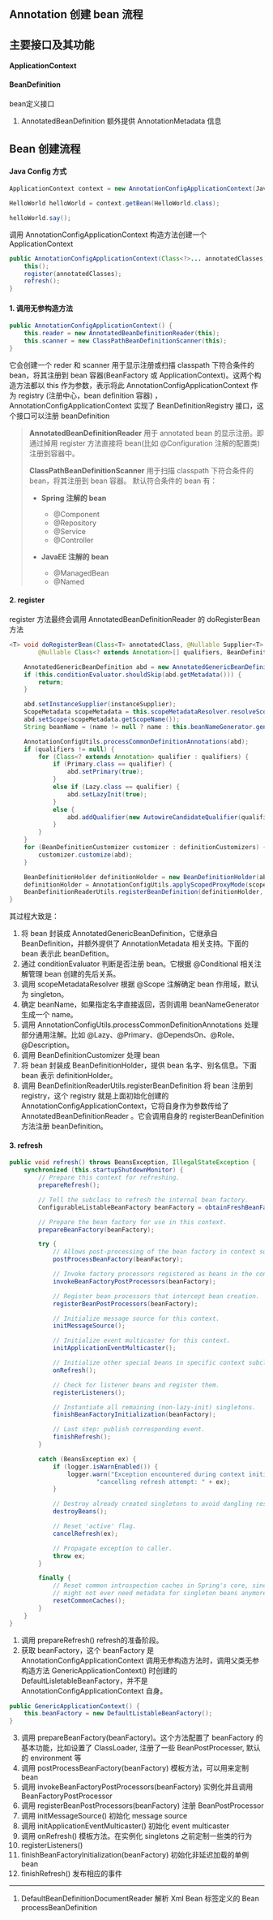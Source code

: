 ## Annotation 创建 bean 流程

## 主要接口及其功能

#### ApplicationContext

#### BeanDefinition

 bean定义接口
1. AnnotatedBeanDefinition 额外提供 AnnotationMetadata 信息

## Bean 创建流程

#### Java Config 方式

```java
ApplicationContext context = new AnnotationConfigApplicationContext(JavaConfig.class);

HelloWorld helloWorld = context.getBean(HelloWorld.class);

helloWorld.say();
```

调用 AnnotationConfigApplicationContext 构造方法创建一个 ApplicationContext

```java
public AnnotationConfigApplicationContext(Class<?>... annotatedClasses) {
    this();
    register(annotatedClasses);
    refresh();
}
```
#### 1. 调用无参构造方法

```java
public AnnotationConfigApplicationContext() {
    this.reader = new AnnotatedBeanDefinitionReader(this);
    this.scanner = new ClassPathBeanDefinitionScanner(this);
}
```

它会创建一个 reder 和 scanner 用于显示注册或扫描 classpath 下符合条件的bean，将其注册到 bean 容器(BeanFactory 或 ApplicationContext)。这两个构造方法都以 this 作为参数，表示将此 AnnotationConfigApplicationContext 作为 registry (注册中心，bean definition 容器) ，AnnotationConfigApplicationContext 实现了 BeanDefinitionRegistry 接口，这个接口可以注册 beanDefinition

> **AnnotatedBeanDefinitionReader** 用于 annotated bean 的显示注册。即通过掉用 register 方法直接将 bean(比如 @Configuration 注解的配置类)注册到容器中。
>  
> **ClassPathBeanDefinitionScanner** 用于扫描 classpath 下符合条件的 bean，将其注册到 bean 容器。 默认符合条件的 bean 有：  
> - **Spring 注解的 bean**  
>   - @Component  
>   - @Repository  
>   - @Service  
>   - @Controller  
>
> - **JavaEE 注解的 bean**
>   - @ManagedBean
>   - @Named

#### 2. register 
register 方法最终会调用 AnnotatedBeanDefinitionReader 的 doRegisterBean 方法

```java
<T> void doRegisterBean(Class<T> annotatedClass, @Nullable Supplier<T> instanceSupplier, @Nullable String name,
        @Nullable Class<? extends Annotation>[] qualifiers, BeanDefinitionCustomizer... definitionCustomizers) {

    AnnotatedGenericBeanDefinition abd = new AnnotatedGenericBeanDefinition(annotatedClass);
    if (this.conditionEvaluator.shouldSkip(abd.getMetadata())) {
        return;
    }

    abd.setInstanceSupplier(instanceSupplier);
    ScopeMetadata scopeMetadata = this.scopeMetadataResolver.resolveScopeMetadata(abd);
    abd.setScope(scopeMetadata.getScopeName());
    String beanName = (name != null ? name : this.beanNameGenerator.generateBeanName(abd, this.registry));

    AnnotationConfigUtils.processCommonDefinitionAnnotations(abd);
    if (qualifiers != null) {
        for (Class<? extends Annotation> qualifier : qualifiers) {
            if (Primary.class == qualifier) {
                abd.setPrimary(true);
            }
            else if (Lazy.class == qualifier) {
                abd.setLazyInit(true);
            }
            else {
                abd.addQualifier(new AutowireCandidateQualifier(qualifier));
            }
        }
    }
    for (BeanDefinitionCustomizer customizer : definitionCustomizers) {
        customizer.customize(abd);
    }

    BeanDefinitionHolder definitionHolder = new BeanDefinitionHolder(abd, beanName);
    definitionHolder = AnnotationConfigUtils.applyScopedProxyMode(scopeMetadata, definitionHolder, this.registry);
    BeanDefinitionReaderUtils.registerBeanDefinition(definitionHolder, this.registry);
}
```

其过程大致是：  
1. 将 bean 封装成 AnnotatedGenericBeanDefinition，它继承自 BeanDefinition，并额外提供了 AnnotationMetadata 相关支持。下面的 bean 表示此 beanDefition。
2. 通过 conditionEvaluator 判断是否注册 bean。它根据 @Conditional 相关注解管理 bean 创建的先后关系。
3. 调用 scopeMetadataResolver 根据 @Scope 注解确定 bean 作用域，默认为 singleton。 
4. 确定 beanName，如果指定名字直接返回，否则调用 beanNameGenerator 生成一个 name。
5. 调用 AnnotationConfigUtils.processCommonDefinitionAnnotations 处理部分通用注解。比如 @Lazy、@Primary、@DependsOn、@Role、@Description。
6. 调用 BeanDefinitionCustomizer 处理 bean
7. 将 bean 封装成 BeanDefinitionHolder，提供 bean 名字、别名信息。下面 bean 表示 definitionHolder。
8. 调用 BeanDefinitionReaderUtils.registerBeanDefinition 将 bean 注册到 registry，这个 registry 就是上面初始化创建的 AnnotationConfigApplicationContext，它将自身作为参数传给了 AnnotatedBeanDefinitionReader 。它会调用自身的 registerBeanDefinition 方法注册 beanDefinition。

#### 3. refresh

```java
public void refresh() throws BeansException, IllegalStateException {
    synchronized (this.startupShutdownMonitor) {
        // Prepare this context for refreshing.
        prepareRefresh();

        // Tell the subclass to refresh the internal bean factory.
        ConfigurableListableBeanFactory beanFactory = obtainFreshBeanFactory();

        // Prepare the bean factory for use in this context.
        prepareBeanFactory(beanFactory);

        try {
            // Allows post-processing of the bean factory in context subclasses.
            postProcessBeanFactory(beanFactory);

            // Invoke factory processors registered as beans in the context.
            invokeBeanFactoryPostProcessors(beanFactory);

            // Register bean processors that intercept bean creation.
            registerBeanPostProcessors(beanFactory);

            // Initialize message source for this context.
            initMessageSource();

            // Initialize event multicaster for this context.
            initApplicationEventMulticaster();

            // Initialize other special beans in specific context subclasses.
            onRefresh();

            // Check for listener beans and register them.
            registerListeners();

            // Instantiate all remaining (non-lazy-init) singletons.
            finishBeanFactoryInitialization(beanFactory);

            // Last step: publish corresponding event.
            finishRefresh();
        }

        catch (BeansException ex) {
            if (logger.isWarnEnabled()) {
                logger.warn("Exception encountered during context initialization - " +
                        "cancelling refresh attempt: " + ex);
            }

            // Destroy already created singletons to avoid dangling resources.
            destroyBeans();

            // Reset 'active' flag.
            cancelRefresh(ex);

            // Propagate exception to caller.
            throw ex;
        }

        finally {
            // Reset common introspection caches in Spring's core, since we
            // might not ever need metadata for singleton beans anymore...
            resetCommonCaches();
        }
    }
}
```

1. 调用 prepareRefresh() refresh的准备阶段。
2. 获取 beanFactory，这个 beanFactory 是 AnnotationConfigApplicationContext 调用无参构造方法时，调用父类无参构造方法 GenericApplicationContext() 时创建的 DefaultLisletableBeanFactory，并不是 AnnotationConfigApplicationContext 自身。

```java
public GenericApplicationContext() {
    this.beanFactory = new DefaultListableBeanFactory();
}
```

3. 调用 prepareBeanFactory(beanFactory)。这个方法配置了 beanFactory 的基本功能，比如设置了 ClassLoader, 注册了一些 BeanPostProcesser, 默认的 environment 等
4. 调用 postProcessBeanFactory(beanFactory) 模板方法，可以用来定制 bean
5. 调用 invokeBeanFactoryPostProcessors(beanFactory) 实例化并且调用 BeanFactoryPostProcessor
6. 调用 registerBeanPostProcessors(beanFactory) 注册 BeanPostProcessor
7. 调用 initMessageSource() 初始化 message source 
8. 调用 initApplicationEventMulticaster() 初始化 event multicaster 
9. 调用 onRefresh() 模板方法。在实例化 singletons 之前定制一些类的行为
10. registerListeners()
11. finishBeanFactoryInitialization(beanFactory) 初始化非延迟加载的单例 bean
12. finishRefresh() 发布相应的事件

-----------

1. DefaultBeanDefinitionDocumentReader 解析 Xml Bean 标签定义的 Bean
processBeanDefinition